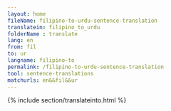 ```yaml
---
layout: home
fileName: filipino-to-urdu-sentence-translation
translatein: filipino_to_urdu
folderName : translate
lang: en
from: fil
to: ur
langname: filipino-to
permalink: /filipino-to-urdu-sentence-translation
tool: sentence-translations
matchurls: en&&fil&&ur
---
```

{% include section/translateinto.html %}
